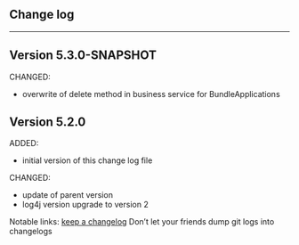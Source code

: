 ## Change log
----------------------

Version 5.3.0-SNAPSHOT
-------------

CHANGED:

- overwrite of delete method in business service for BundleApplications 


Version 5.2.0
-------------

ADDED:

- initial version of this change log file
  
CHANGED:

- update of parent version
- log4j version upgrade to version 2

Notable links:
[keep a changelog](http://keepachangelog.com/en/1.0.0/) Don’t let your friends dump git logs into changelogs
